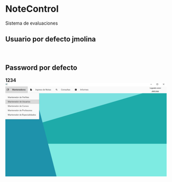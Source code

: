 # NoteControl
Sistema de evaluaciones 

<h2>Usuario por defecto <b>jmolina</b></h2> </br>
<h2>Password por defecto</h2> <b>1234</b>
<img src="NoteControl/NoteControl/main.png"></img>

